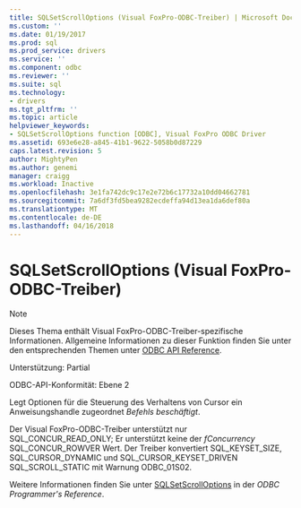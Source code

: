 ```yaml
---
title: SQLSetScrollOptions (Visual FoxPro-ODBC-Treiber) | Microsoft Docs
ms.custom: ''
ms.date: 01/19/2017
ms.prod: sql
ms.prod_service: drivers
ms.service: ''
ms.component: odbc
ms.reviewer: ''
ms.suite: sql
ms.technology:
- drivers
ms.tgt_pltfrm: ''
ms.topic: article
helpviewer_keywords:
- SQLSetScrollOptions function [ODBC], Visual FoxPro ODBC Driver
ms.assetid: 693e6e28-a845-41b1-9622-5058b0d87229
caps.latest.revision: 5
author: MightyPen
ms.author: genemi
manager: craigg
ms.workload: Inactive
ms.openlocfilehash: 3e1fa742dc9c17e2e72b6c17732a10dd04662781
ms.sourcegitcommit: 7a6df3fd5bea9282ecdeffa94d13ea1da6def80a
ms.translationtype: MT
ms.contentlocale: de-DE
ms.lasthandoff: 04/16/2018
---
```

# <a name="sqlsetscrolloptions-visual-foxpro-odbc-driver"></a>SQLSetScrollOptions (Visual FoxPro-ODBC-Treiber)
> [!NOTE]  
>  Dieses Thema enthält Visual FoxPro-ODBC-Treiber-spezifische Informationen. Allgemeine Informationen zu dieser Funktion finden Sie unter den entsprechenden Themen unter [ODBC API Reference](../../odbc/reference/syntax/odbc-api-reference.md).  
  
 Unterstützung: Partial  
  
 ODBC-API-Konformität: Ebene 2  
  
 Legt Optionen für die Steuerung des Verhaltens von Cursor ein Anweisungshandle zugeordnet *Befehls beschäftigt*.  
  
 Der Visual FoxPro-ODBC-Treiber unterstützt nur SQL_CONCUR_READ_ONLY; Er unterstützt keine der *fConcurrency* SQL_CONCUR_ROWVER Wert. Der Treiber konvertiert SQL_KEYSET_SIZE, SQL_CURSOR_DYNAMIC und SQL_CURSOR_KEYSET_DRIVEN SQL_SCROLL_STATIC mit Warnung ODBC_01S02.  
  
 Weitere Informationen finden Sie unter [SQLSetScrollOptions](../../odbc/reference/syntax/sqlsetscrolloptions-function.md) in der *ODBC Programmer's Reference*.
